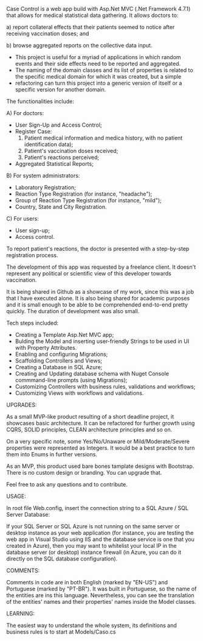 Case Control is a web app build with Asp.Net MVC (.Net Framework 4.7.1) that allows for medical statistical data gathering. It allows doctors to: 

a) report collateral effects that their patients seemed to notice after receiving vaccination doses; and 

b) browse aggregated reports on the collective data input.

* This project is useful for a myriad of applications in which random events and their side effects need to be reported and aggregated.
* The naming of the domain classes and its list of properties is related to the specific medical domain for which it was created, but a simple 
* refactoring can turn this project into a generic version of itself or a specific version for another domain.

The functionalities include:

A) For doctors:

* User Sign-Up and Access Control;
* Register Case:
    1. Patient medical information and medica history, with no patient identification data);
    2. Patient's vaccination doses received;
    3. Patient's reactions perceived;
* Aggregated Statistical Reports;

B) For system administrators:

* Laboratory Registration;
* Reaction Type Registration (for instance, "headache");
* Group of Reaction Type Registration (for instance, "mild");
* Country, State and City Registration.

C) For users:

* User sign-up;
* Access control.

To report patient's reactions, the doctor is presented with a step-by-step registration process.

The development of this app was requested by a freelance client. It doesn't represent any political or scientific view of this developer towards vaccination.

It is being shared in Github as a showcase of my work, since this was a job that I have executed alone. It is also being shared for academic purposes and it is small enough
to be able to be comprehended end-to-end pretty quickly. The duration of development was also small.

Tech steps included:

* Creating a Template Asp.Net MVC app;
* Bulding the Model and inserting user-friendly Strings to be used in UI with Property Attributes.
* Enabling and configuring Migrations;
* Scaffolding Controllers and Views;
* Creating a Database in SQL Azure;
* Creating and Updating database schema with Nuget Console commmand-line prompts (using Migrations);
* Customizing Controllers with business rules, validations and workflows;
* Customizing Views with workflows and validations.

UPGRADES:

As a small MVP-like product resulting of a short deadline project, it showcases basic architecture. It can be refactored for further growth 
using CQRS, SOLID principles, CLEAN architecture principles and so on.

On a very specific note, some Yes/No/Unaware or Mild/Moderate/Severe properties were represented as Integers. It would be a best practice to turn them into Enums in further versions.

As an MVP, this product used bare bones tamplate designs with Bootstrap. There is no custom design or branding. You can upgrade that.

Feel free to ask any questions and to contribute.

USAGE:

In root file Web.config, insert the connection string to a SQL Azure / SQL Server Database:

  <connectionStrings>
    <add name="DefaultConnection" connectionString="[INSERT CONNECTION STRING HERE, WITHOUT BRACKETS]"
      providerName="System.Data.SqlClient" />
  </connectionStrings>

  If your SQL Server or SQL Azure is not running on the same server or desktop instance as your web application (for instance, 
  you are testing the web app in Visual Studio using IIS and the database service is one that you created in Azure), then 
  you may want to whitelist your local IP in the database server (or desktop) instance firewall (in Azure, you can do it directly on the SQL 
  database configuration).

 COMMENTS:

  Comments in code are in both English (marked by "EN-US") and Portuguese (marked by "PT-BR"). It was built in Portuguese, so the name of the entities are ins this 
  language. Nevertheless, you can see the translation of the entities' names and their properties' names inside the Model classes.

 LEARNING:

  The easiest way to understand the whole system, its definitions and business rules is to start at Models/Caso.cs
